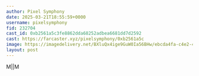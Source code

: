 ```yaml
---
author: Pixel Symphony
date: 2025-03-21T18:55:59+0000
username: pixelsymphony
fid: 232704
cast_id: 0xb2561a5c3fe8862dda68252adbea6681dd7d2592
cast: https://farcaster.xyz/pixelsymphony/0xb2561a5c
image: https://imagedelivery.net/BXluQx4ige9GuW0Ia56BHw/ebcda4fa-c4e2-4f52-6a31-a39f1e250100/original
layout: post
---
```


M||M

<img src='https://imagedelivery.net/BXluQx4ige9GuW0Ia56BHw/ebcda4fa-c4e2-4f52-6a31-a39f1e250100/original' alt='' referrerpolicy='no-referrer'/>
